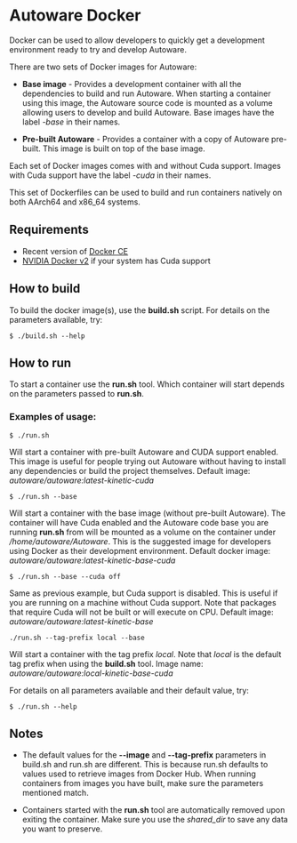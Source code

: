 # Autoware Docker

Docker can be used to allow developers to quickly get a development environment
ready to try and develop Autoware.

There are two sets of Docker images for Autoware:
* **Base image** - Provides a development container with all the dependencies to
build and run Autoware. When starting a container using this image, the Autoware
source code is mounted as a volume allowing users to develop and build Autoware.
Base images have the label *-base* in their names.

* **Pre-built Autoware** - Provides a container with a copy of Autoware
pre-built. This image is built on top of the base image.

Each set of Docker images comes with and without Cuda support. Images with Cuda
support have the label *-cuda* in their names.

This set of Dockerfiles can be used to build and run containers natively on both
AArch64 and x86_64 systems.

## Requirements

* Recent version of [Docker CE](https://docs.docker.com/install/linux/docker-ce/ubuntu/)
* [NVIDIA Docker v2](https://github.com/NVIDIA/nvidia-docker) if your system
has Cuda support

## How to build

To build the docker image(s), use the **build.sh** script. For details on the
parameters available, try:
```
$ ./build.sh --help
```

## How to run

To start a container use the **run.sh** tool. Which container will start
depends on the parameters passed to **run.sh**.

### Examples of usage:

```
$ ./run.sh
```
Will start a container with pre-built Autoware and CUDA support enabled. This
image is useful for people trying out Autoware without having to install any
dependencies or build the project themselves. Default image:
_autoware/autoware:latest-kinetic-cuda_

```
$ ./run.sh --base
```
Will start a container with the base image (without pre-built Autoware). The
container will have Cuda enabled and the Autoware code base you are running
**run.sh** from will be mounted as a volume on the container under
_/home/autoware/Autoware_. This is the suggested image for developers using
Docker as their development environment. Default docker image:
_autoware/autoware:latest-kinetic-base-cuda_

```
$ ./run.sh --base --cuda off
```
Same as previous example, but Cuda support is disabled. This is useful if you
are running on a machine without Cuda support. Note that packages that require
Cuda will not be built or will execute on CPU. Default image:
_autoware/autoware:latest-kinetic-base_

```
./run.sh --tag-prefix local --base
```
Will start a container with the tag prefix _local_. Note that _local_ is the
default tag prefix when using the **build.sh** tool. Image name:
_autoware/autoware:local-kinetic-base-cuda_

For details on all parameters available and their default value, try:
```
$ ./run.sh --help
```

## Notes

* The default values for the **--image** and **--tag-prefix**
parameters in build.sh and run.sh are different. This is because run.sh defaults
to values used to retrieve images from Docker Hub. When running containers from
images you have built, make sure the parameters mentioned match.

* Containers started with the **run.sh** tool are automatically removed upon
exiting the container. Make sure you use the _shared_dir_ to save any data you
want to preserve.
